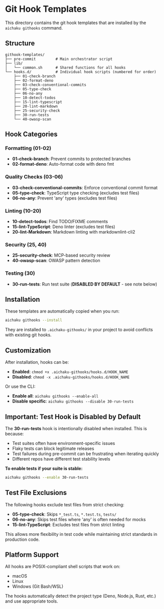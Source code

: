 # Git Hook Templates

This directory contains the git hook templates that are installed by the `aichaku githooks` command.

## Structure

```
githook-templates/
├── pre-commit         # Main orchestrator script
├── lib/
│   └── common.sh      # Shared functions for all hooks
└── hooks.d/           # Individual hook scripts (numbered for order)
    ├── 01-check-branch
    ├── 02-format-deno
    ├── 03-check-conventional-commits
    ├── 05-type-check
    ├── 06-no-any
    ├── 10-detect-todos
    ├── 15-lint-typescript
    ├── 20-lint-markdown
    ├── 25-security-check
    ├── 30-run-tests
    └── 40-owasp-scan
```

## Hook Categories

### Formatting (01-02)

- **01-check-branch**: Prevent commits to protected branches
- **02-format-deno**: Auto-format code with deno fmt

### Quality Checks (03-06)

- **03-check-conventional-commits**: Enforce conventional commit format
- **05-type-check**: TypeScript type checking (excludes test files)
- **06-no-any**: Prevent 'any' types (excludes test files)

### Linting (10-20)

- **10-detect-todos**: Find TODO/FIXME comments
- **15-lint-TypeScript**: Deno linter (excludes test files)
- **20-lint-Markdown**: Markdown linting with markdownlint-cli2

### Security (25, 40)

- **25-security-check**: MCP-based security review
- **40-owasp-scan**: OWASP pattern detection

### Testing (30)

- **30-run-tests**: Run test suite (**DISABLED BY DEFAULT** - see note below)

## Installation

These templates are automatically copied when you run:

```bash
aichaku githooks --install
```

They are installed to `.aichaku-githooks/` in your project to avoid conflicts with existing git hooks.

## Customization

After installation, hooks can be:

- **Enabled**: `chmod +x .aichaku-githooks/hooks.d/HOOK_NAME`
- **Disabled**: `chmod -x .aichaku-githooks/hooks.d/HOOK_NAME`

Or use the CLI:

- **Enable all**: `aichaku githooks --enable-all`
- **Disable specific**: `aichaku githooks --disable 30-run-tests`

## Important: Test Hook is Disabled by Default

The **30-run-tests** hook is intentionally disabled when installed. This is because:

- Test suites often have environment-specific issues
- Flaky tests can block legitimate releases
- Test failures during pre-commit can be frustrating when iterating quickly
- Different repos have different test stability levels

**To enable tests if your suite is stable:**

```bash
aichaku githooks --enable 30-run-tests
```

## Test File Exclusions

The following hooks exclude test files from strict checking:

- **05-type-check**: Skips `*_test.ts`, `*.test.ts`, `tests/`
- **06-no-any**: Skips test files where 'any' is often needed for mocks
- **15-lint-TypeScript**: Excludes test files from strict linting

This allows more flexibility in test code while maintaining strict standards in production code.

## Platform Support

All hooks are POSIX-compliant shell scripts that work on:

- macOS
- Linux
- Windows (Git Bash/WSL)

The hooks automatically detect the project type (Deno, Node.js, Rust, etc.) and use appropriate tools.
